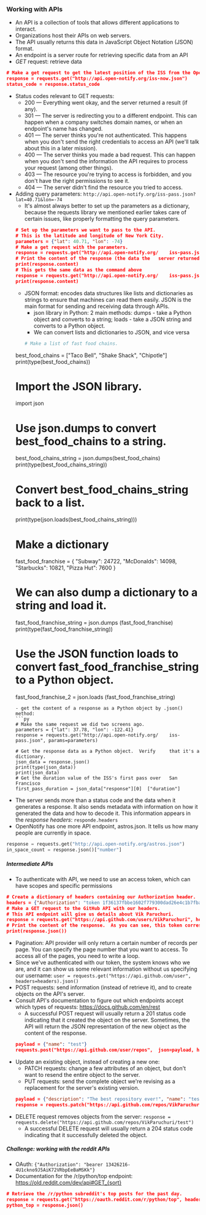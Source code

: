 ### Working with APIs
- An API is a collection of tools that allows different applications to interact.
- Organizations host their APIs on web servers.
- The API usually returns this data in JavaScript Object Notation (JSON) format. 
- An endpoint is a server route for retrieving specific data from an API
- *GET* request: retrieve data
```json
# Make a get request to get the latest position of the ISS from the OpenNotify API.
response = requests.get("http://api.open-notify.org/iss-now.json")
status_code = response.status_code
```
- Status codes relevant to GET requests:
    - 200 — Everything went okay, and the server returned a result (if any).
    - 301 — The server is redirecting you to a different endpoint. This can happen when a company switches domain names, or when an endpoint's name has changed.
    - 401 — The server thinks you're not authenticated. This happens when you don't send the right credentials to access an API (we'll talk about this in a later mission).
    - 400 — The server thinks you made a bad request. This can happen when you don't send the information the API requires to process your request (among other things).
    - 403 — The resource you're trying to access is forbidden, and you don't have the right permissions to see it.
    - 404 — The server didn't find the resource you tried to access.
- Adding query parameters: `http://api.open-notify.org/iss-pass.json?lat=40.71&lon=-74`
    - It's almost always better to set up the parameters as a dictionary, because the requests library we mentioned earlier takes care of certain issues, like properly formatting the query parameters.
    ```json
    # Set up the parameters we want to pass to the API.
    # This is the latitude and longitude of New York City.
    parameters = {"lat": 40.71, "lon": -74}
    # Make a get request with the parameters.
    response = requests.get("http://api.open-notify.org/    iss-pass.json", params=parameters)
    # Print the content of the response (the data the   server returned)
    print(response.content)
    # This gets the same data as the command above
    response = requests.get("http://api.open-notify.org/    iss-pass.json?lat=40.71&lon=-74")
    print(response.content)
    ```
    - JSON format: encodes data structures like lists and dictionaries as strings to ensure that machines can read them easily. JSON is the main format for sending and receiving data through APIs.
        - json library in Python: 2 main methods: dumps - take a Python object and converts to a string; loads - take a JSON string and converts to a Python object.
        - We can convert lists and dictionaries to JSON, and vice versa
        ```py
        # Make a list of fast food chains.
    best_food_chains = ["Taco Bell", "Shake Shack",     "Chipotle"]
    print(type(best_food_chains))
    # Import the JSON library.
    import json
    # Use json.dumps to convert best_food_chains to a   string.
    best_food_chains_string = json.dumps(best_food_chains)
    print(type(best_food_chains_string))
    # Convert best_food_chains_string back to a list.
    print(type(json.loads(best_food_chains_string)))
    # Make a dictionary
    fast_food_franchise = {
        "Subway": 24722,
        "McDonalds": 14098,
        "Starbucks": 10821,
        "Pizza Hut": 7600
    }
    # We can also dump a dictionary to a string and load    it.
    fast_food_franchise_string = json.dumps (fast_food_franchise)
    print(type(fast_food_franchise_string))
    # Use the JSON function loads to convert    fast_food_franchise_string to a Python object.
    fast_food_franchise_2 = json.loads  (fast_food_franchise_string)
    ```
    - get the content of a response as a Python object by .json() method:
    ```py
    # Make the same request we did two screens ago.
    parameters = {"lat": 37.78, "lon": -122.41}
    response = requests.get("http://api.open-notify.org/    iss-pass.json", params=parameters)

    # Get the response data as a Python object.  Verify     that it's a dictionary.
    json_data = response.json()
    print(type(json_data))
    print(json_data)
    # Get the duration value of the ISS's first pass over   San Francisco 
    first_pass_duration = json_data["response"][0]  ["duration"]

- The server sends more than a status code and the data when it generates a response. It also sends metadata with information on how it generated the data and how to decode it. This information appears in the *response headers*: `responde.headers`
- OpenNotify has one more API endpoint, astros.json. It tells us how many people are currently in space.
```py
response = requests.get("http://api.open-notify.org/astros.json")
in_space_count = response.json()["number"]
```

##### Intermediate APIs
- To authenticate with API, we need to use an access token, which can have scopes and specific permissions
```json
# Create a dictionary of headers containing our Authorization header.
headers = {"Authorization": "token 1f36137fbbe1602f779300dad26e4c1b7fbab631"}
# Make a GET request to the GitHub API with our headers.
# This API endpoint will give us details about Vik Paruchuri.
response = requests.get("https://api.github.com/users/VikParuchuri", headers=headers)
# Print the content of the response.  As you can see, this token corresponds to the account of Vik Paruchuri.
print(response.json())
```
- Pagination: API provider will only return a certain number of records per page. You can specify the page number that you want to access. To access all of the pages, you need to write a loop.
- Since we've authenticated with our token, the system knows who we are, and it can show us some relevant information without us specifying our username: `user = requests.get("https://api.github.com/user", headers=headers).json()`
- POST requests: send information (instead of retrieve it), and to create objects on the API's server.
- Consult API's documentation to figure out which endpoints accept which types of requests: https://docs.github.com/en/rest
    - A successful POST request will usually return a 201 status code indicating that it created the object on the server. Sometimes, the API will return the JSON representation of the new object as the content of the response.
    ```json
    payload = {"name": "test"}
    requests.post("https://api.github.com/user/repos",  json=payload, headers = headers)
    ```
- Update an existing object, instead of creating a new one: 
    - PATCH requests: change a few attributes of an object, but don't want to resend the entire object to the server. 
    - PUT requests: send the complete object we're revising as a replacement for the server's existing version.
    ```json
    payload = {"description": "The best repository ever!", "name": "test"}
    response = requests.patch("https://api.github.com/repos/VikParuchuri/test", json=payload)
    ```
- DELETE request removes objects from the server: `response = requests.delete("https://api.github.com/repos/VikParuchuri/test")`
    - A successful DELETE request will usually return a 204 status code indicating that it successfully deleted the object.

##### Challenge: working with the reddit APIs
- OAuth: `{"Authorization": "bearer 13426216-4U1ckno9J5AiK72VRbpEeBaMSKk"}`
- Documentation for the /r/python/top endpoint: https://old.reddit.com/dev/api#GET_{sort}
```json
# Retrieve the /r/python subreddit's top posts for the past day.
response = requests.get("https://oauth.reddit.com/r/python/top", headers = {"Authorization": "bearer 13426216-4U1ckno9J5AiK72VRbpEeBaMSKk", "User-Agent": "Dataquest/1.0"}, params={"t":"day"})
python_top = response.json()
```
 